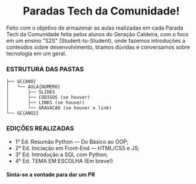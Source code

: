 <h1 align="center">Paradas Tech da Comunidade!</h1>
Feito com o objetivo de armazenar as aulas realizadas em cada Parada Tech da Comunidade feita pelos alunos do Geração Caldeira, com o foco em um ensino "S2S" (Student-to-Student), onde fazemos introduções a conteúdos sobre desenvolvimento, tiramos dúvidas e conversamos sobre tecnologia em um geral.

### ESTRUTURA DAS PASTAS
```
├── GC{ANO}
│   └── AULA{NUMERO}
│       ├── SLIDES
│       ├── CODIGOS (se houver)
│       ├── LINKS (se houver)
│       └── GRAVACAO (se houver o link)
└── GC{ANO2}
```

### EDIÇÕES REALIZADAS
- 1° Ed. Resumão Python — Do Básico ao OOP;
- 2° Ed. Iniciação em Front-End — HTML/CSS e JS;
- 3° Ed. Introdução a SQL com Python;
- 4° Ed. TEMA EM ESCOLHA (Em breve!)
#### Sinta-se a vontade para dar um PR
